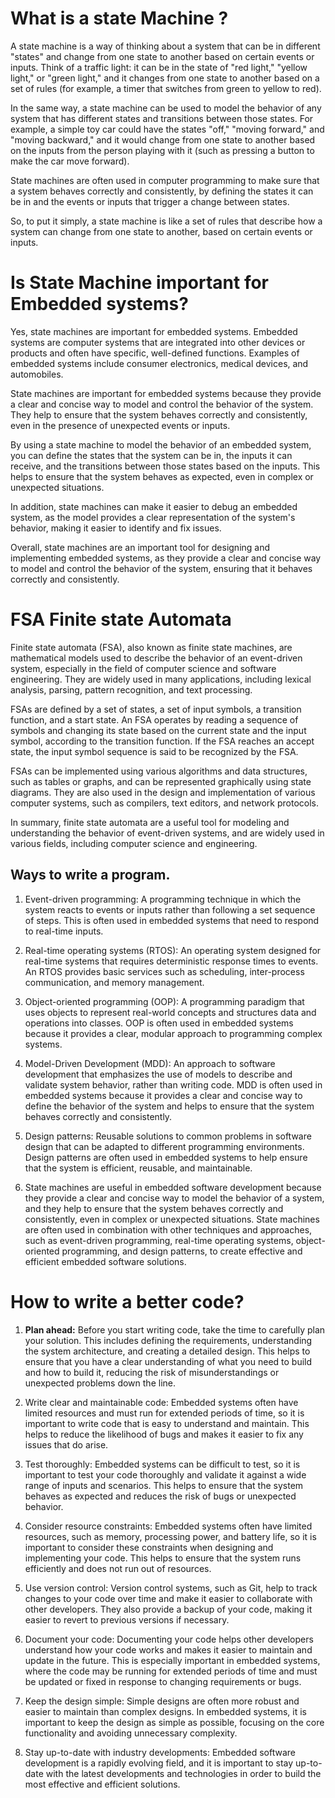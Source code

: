# What is a state Machine ?
A state machine is a way of thinking about a system that can be in different "states" and change from one state to another based on certain events or inputs. Think of a traffic light: it can be in the state of "red light," "yellow light," or "green light," and it changes from one state to another based on a set of rules (for example, a timer that switches from green to yellow to red).

In the same way, a state machine can be used to model the behavior of any system that has different states and transitions between those states. For example, a simple toy car could have the states "off," "moving forward," and "moving backward," and it would change from one state to another based on the inputs from the person playing with it (such as pressing a button to make the car move forward).

State machines are often used in computer programming to make sure that a system behaves correctly and consistently, by defining the states it can be in and the events or inputs that trigger a change between states.

So, to put it simply, a state machine is like a set of rules that describe how a system can change from one state to another, based on certain events or inputs.


# Is State Machine important for Embedded systems?
Yes, state machines are important for embedded systems. Embedded systems are computer systems that are integrated into other devices or products and often have specific, well-defined functions. Examples of embedded systems include consumer electronics, medical devices, and automobiles.

State machines are important for embedded systems because they provide a clear and concise way to model and control the behavior of the system. They help to ensure that the system behaves correctly and consistently, even in the presence of unexpected events or inputs.

By using a state machine to model the behavior of an embedded system, you can define the states that the system can be in, the inputs it can receive, and the transitions between those states based on the inputs. This helps to ensure that the system behaves as expected, even in complex or unexpected situations.

In addition, state machines can make it easier to debug an embedded system, as the model provides a clear representation of the system's behavior, making it easier to identify and fix issues.

Overall, state machines are an important tool for designing and implementing embedded systems, as they provide a clear and concise way to model and control the behavior of the system, ensuring that it behaves correctly and consistently.

# FSA Finite state Automata
Finite state automata (FSA), also known as finite state machines, are mathematical models used to describe the behavior of an event-driven system, especially in the field of computer science and software engineering. They are widely used in many applications, including lexical analysis, parsing, pattern recognition, and text processing.

FSAs are defined by a set of states, a set of input symbols, a transition function, and a start state. An FSA operates by reading a sequence of symbols and changing its state based on the current state and the input symbol, according to the transition function. If the FSA reaches an accept state, the input symbol sequence is said to be recognized by the FSA.

FSAs can be implemented using various algorithms and data structures, such as tables or graphs, and can be represented graphically using state diagrams. They are also used in the design and implementation of various computer systems, such as compilers, text editors, and network protocols.

In summary, finite state automata are a useful tool for modeling and understanding the behavior of event-driven systems, and are widely used in various fields, including computer science and engineering.

## Ways to write a program.
1.  Event-driven programming: A programming technique in which the system reacts to events or inputs rather than following a set sequence of steps. This is often used in embedded systems that need to respond to real-time inputs.
    
2.  Real-time operating systems (RTOS): An operating system designed for real-time systems that requires deterministic response times to events. An RTOS provides basic services such as scheduling, inter-process communication, and memory management.
    
3.  Object-oriented programming (OOP): A programming paradigm that uses objects to represent real-world concepts and structures data and operations into classes. OOP is often used in embedded systems because it provides a clear, modular approach to programming complex systems.
    
4.  Model-Driven Development (MDD): An approach to software development that emphasizes the use of models to describe and validate system behavior, rather than writing code. MDD is often used in embedded systems because it provides a clear and concise way to define the behavior of the system and helps to ensure that the system behaves correctly and consistently.
    
5.  Design patterns: Reusable solutions to common problems in software design that can be adapted to different programming environments. Design patterns are often used in embedded systems to help ensure that the system is efficient, reusable, and maintainable.

6. State machines are useful in embedded software development because they provide a clear and concise way to model the behavior of a system, and they help to ensure that the system behaves correctly and consistently, even in complex or unexpected situations. State machines are often used in combination with other techniques and approaches, such as event-driven programming, real-time operating systems, object-oriented programming, and design patterns, to create effective and efficient embedded software solutions.

# How to write a better code?

1. **Plan ahead:** Before you start writing code, take the time to carefully plan your
solution. This includes defining the requirements, understanding the system architecture, and creating a detailed design. This helps to ensure that you have a clear understanding of what you need to build and how to build it, reducing the risk of misunderstandings or unexpected problems down the line.

1.  Write clear and maintainable code: Embedded systems often have limited resources and must run for extended periods of time, so it is important to write code that is easy to understand and maintain. This helps to reduce the likelihood of bugs and makes it easier to fix any issues that do arise.
    
2.  Test thoroughly: Embedded systems can be difficult to test, so it is important to test your code thoroughly and validate it against a wide range of inputs and scenarios. This helps to ensure that the system behaves as expected and reduces the risk of bugs or unexpected behavior.
    
3.  Consider resource constraints: Embedded systems often have limited resources, such as memory, processing power, and battery life, so it is important to consider these constraints when designing and implementing your code. This helps to ensure that the system runs efficiently and does not run out of resources.
    
4.  Use version control: Version control systems, such as Git, help to track changes to your code over time and make it easier to collaborate with other developers. They also provide a backup of your code, making it easier to revert to previous versions if necessary.
    
5.  Document your code: Documenting your code helps other developers understand how your code works and makes it easier to maintain and update in the future. This is especially important in embedded systems, where the code may be running for extended periods of time and must be updated or fixed in response to changing requirements or bugs.
    
6.  Keep the design simple: Simple designs are often more robust and easier to maintain than complex designs. In embedded systems, it is important to keep the design as simple as possible, focusing on the core functionality and avoiding unnecessary complexity.
    
7.  Stay up-to-date with industry developments: Embedded software development is a rapidly evolving field, and it is important to stay up-to-date with the latest developments and technologies in order to build the most effective and efficient solutions.

